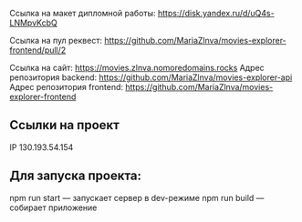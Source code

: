 Ссылка на макет дипломной работы: https://disk.yandex.ru/d/uQ4s-LNMpvKcbQ

Ссылка на пул реквест: https://github.com/MariaZlnva/movies-explorer-frontend/pull/2

Ссылка на сайт: https://movies.zlnva.nomoredomains.rocks
Адрес репозитория backend: https://github.com/MariaZlnva/movies-explorer-api
Адрес репозитория frontend: https://github.com/MariaZlnva/movies-explorer-frontend

## Ссылки на проект

IP 130.193.54.154


## Для запуска проекта:

npm run start — запускает сервер в dev-режиме
npm run build — собирает приложение